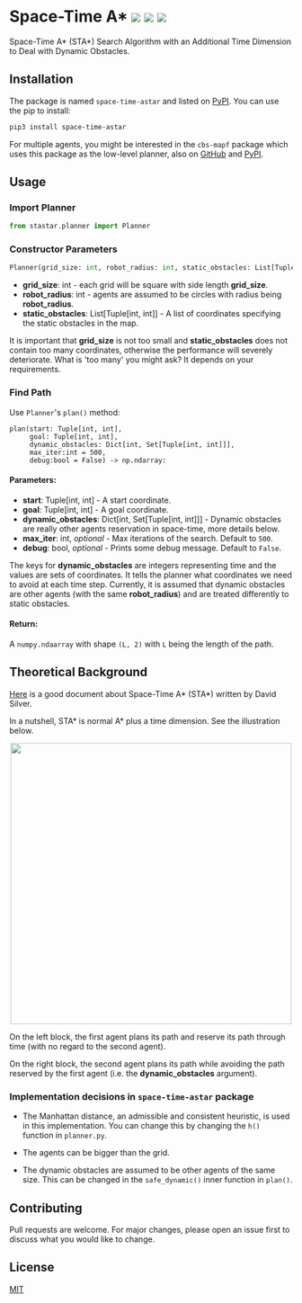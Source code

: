 # Space-Time A* ![](https://img.shields.io/pypi/v/space-time-astar) ![](https://img.shields.io/badge/python-%3E%3D3.5-blue) ![](https://img.shields.io/github/license/GavinPHR/Space-Time-AStar) 

Space-Time A* (STA*) Search Algorithm with an Additional Time Dimension to Deal with Dynamic Obstacles.


## Installation

The package is named `space-time-astar` and listed on [PyPI](https://pypi.org/project/space-time-astar/). You can use the pip to install:

```bash
pip3 install space-time-astar
```

For multiple agents, you might be interested in the `cbs-mapf` package which uses this package as the low-level planner, also on [GitHub](https://github.com/GavinPHR/Multi-Agent-Path-Finding) and [PyPI](https://pypi.org/project/cbs-mapf/).

## Usage

### Import Planner

```python
from stastar.planner import Planner
```

### Constructor Parameters
```python
Planner(grid_size: int, robot_radius: int, static_obstacles: List[Tuple[int, int]])
```
- **grid_size**: int - each grid will be square with side length **grid_size**. 
- **robot_radius**: int - agents are assumed to be circles with radius being **robot_radius**.
- **static_obstacles**: List[Tuple[int, int]] - A list of coordinates specifying the static obstacles in the map.

It is important that **grid_size** is not too small and **static_obstacles** does not contain too many coordinates, otherwise the performance will severely deteriorate. What is 'too many' you might ask? It depends on your requirements.

### Find Path
Use `Planner`'s `plan()` method:
```
plan(start: Tuple[int, int],
     goal: Tuple[int, int],
     dynamic_obstacles: Dict[int, Set[Tuple[int, int]]],
     max_iter:int = 500,
     debug:bool = False) -> np.ndarray:
```
#### Parameters:
- **start**: Tuple[int, int] - A start coordinate.
- **goal**: Tuple[int, int] - A goal coordinate.
- **dynamic_obstacles**: Dict[int, Set[Tuple[int, int]]] - Dynamic obstacles are really other agents reservation in space-time, more details below.
- **max_iter**: int, *optional* - Max iterations of the search. Default to `500`. 
- **debug**: bool, *optional* - Prints some debug message. Default to `False`.

The keys for **dynamic_obstacles** are integers representing time and the values are sets of coordinates. It tells the planner what coordinates we need to avoid at each time step. Currently, it is assumed that dynamic obstacles are other agents (with the same **robot_radius**) and are treated differently to static obstacles.

#### Return:
A `numpy.ndaarray` with shape `(L, 2)` with `L` being the length of the path. 

## Theoretical Background

[Here](http://www0.cs.ucl.ac.uk/staff/D.Silver/web/Applications_files/coop-path-AIWisdom.pdf) is a good document about Space-Time A* (STA*) written by David Silver.

In a nutshell, STA* is normal A* plus a time dimension. See the illustration below.

<p align="center">
  <img width="500" src="./fig/sta*_illustration.png">
</p>

On the left block, the first agent plans its path and reserve its path through time (with no regard to the second agent).

On the right block, the second agent plans its path while avoiding the path reserved by the first agent (i.e. the **dynamic_obstacles** argument).

### Implementation decisions in `space-time-astar` package

- The Manhattan distance, an admissible and consistent heuristic, is used in this implementation. You can change this by changing the `h()` function in `planner.py`. 

- The agents can be bigger than the grid. 

- The dynamic obstacles are assumed to be other agents of the same size. This can be changed in the `safe_dynamic()` inner function in `plan()`.


## Contributing
Pull requests are welcome. For major changes, please open an issue first to discuss what you would like to change.


## License
[MIT](https://opensource.org/licenses/MIT)

